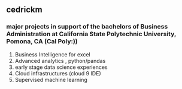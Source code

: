 ## cedrickm
### major projects in support of the bachelors of Business Administration at California State Polytechnic University, Pomona, CA (Cal Poly:))
1. Business Intelligence for excel
2. Advanced analytics , python/pandas
3. early stage data science experiences 
4. Cloud infrastructures (cloud 9 IDE)
5. Supervised machine learning
